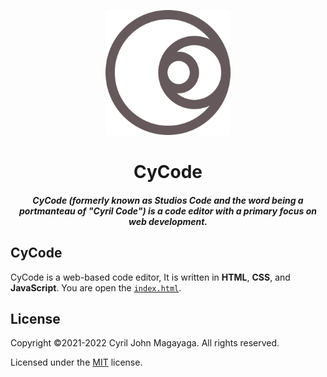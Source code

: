 <p align="center">
  <a href="https://github.com/Magayaga/CyCode">
    <img src="images/logo.svg" width="200" height="200">
  </a>
</p>

<h1 align="center">CyCode</h1>

<h5 align="center">CyCode (formerly known as Studios Code and the word being a portmanteau of "Cyril Code") is a code editor with a primary focus on web development.</h5>

## CyCode
CyCode is a web-based code editor, It is written in **HTML**, **CSS**, and **JavaScript**. You are open the [`index.html`](./src/index.html).

## License
Copyright ©2021-2022 Cyril John Magayaga. All rights reserved.

Licensed under the [MIT](LICENSE) license.

